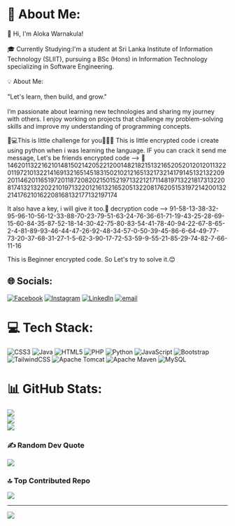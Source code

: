 # 💫 About Me:
👋 Hi, I'm Aloka Warnakula!<br><br>🎓 Currently Studying:I'm a student at Sri Lanka Institute of Information Technology (SLIIT), pursuing a BSc (Hons) in Information Technology specializing in Software Engineering.<br><br>💡 About Me:<br><br>"Let's learn, then build, and grow."<br><br>I’m passionate about learning new technologies and sharing my journey with others. I enjoy working on projects that challenge my problem-solving skills and improve my understanding of programming concepts.

🧠💻This is little challenge for you👨🏻‍💻
This is little encrypted code i create using python when i was learning the language. IF you can crack it send me message, Let's be friends
encrypted code --> 🔐146201132216210148150214205221200148218215132165205201201201132201197210132214169132165145183150210212165132173214179145132132209201146201165197201187208202150152197132212171148197132218173132208174132132202210197132201216132165205132208176205153197214200132214176210162208168132177132197174

It also have a key, i will give it too.🔑
decryption code --> 91-58-13-38-32-95-96-10-56-12-33-88-70-23-79-51-63-24-76-36-61-71-19-43-25-28-69-15-60-84-35-87-52-18-14-30-42-75-80-83-54-41-78-40-94-22-67-8-65-2-4-81-89-93-46-44-47-26-92-48-34-57-0-50-39-45-86-6-64-49-77-73-20-37-68-31-27-1-5-62-3-90-17-72-53-59-9-55-21-85-29-74-82-7-66-11-16

This is Beginner encrypted code. So Let's try to solve it.😊


## 🌐 Socials:
[![Facebook](https://img.shields.io/badge/Facebook-%231877F2.svg?logo=Facebook&logoColor=white)](https://facebook.com/https://web.facebook.com/profile.php?id=100088103778641) [![Instagram](https://img.shields.io/badge/Instagram-%23E4405F.svg?logo=Instagram&logoColor=white)](https://instagram.com/https://www.instagram.com/aloka_warnakula/?hl=en) [![LinkedIn](https://img.shields.io/badge/LinkedIn-%230077B5.svg?logo=linkedin&logoColor=white)](https://linkedin.com/in/https://www.linkedin.com/in/aloka-warnakula-550255358/) [![email](https://img.shields.io/badge/Email-D14836?logo=gmail&logoColor=white)](mailto:alokawarnakula77@gmail.com) 

# 💻 Tech Stack:
![CSS3](https://img.shields.io/badge/css3-%231572B6.svg?style=for-the-badge&logo=css3&logoColor=white) ![Java](https://img.shields.io/badge/java-%23ED8B00.svg?style=for-the-badge&logo=openjdk&logoColor=white) ![HTML5](https://img.shields.io/badge/html5-%23E34F26.svg?style=for-the-badge&logo=html5&logoColor=white) ![PHP](https://img.shields.io/badge/php-%23777BB4.svg?style=for-the-badge&logo=php&logoColor=white) ![Python](https://img.shields.io/badge/python-3670A0?style=for-the-badge&logo=python&logoColor=ffdd54) ![JavaScript](https://img.shields.io/badge/javascript-%23323330.svg?style=for-the-badge&logo=javascript&logoColor=%23F7DF1E) ![Bootstrap](https://img.shields.io/badge/bootstrap-%238511FA.svg?style=for-the-badge&logo=bootstrap&logoColor=white) ![TailwindCSS](https://img.shields.io/badge/tailwindcss-%2338B2AC.svg?style=for-the-badge&logo=tailwind-css&logoColor=white) ![Apache Tomcat](https://img.shields.io/badge/apache%20tomcat-%23F8DC75.svg?style=for-the-badge&logo=apache-tomcat&logoColor=black) ![Apache Maven](https://img.shields.io/badge/Apache%20Maven-C71A36?style=for-the-badge&logo=Apache%20Maven&logoColor=white) ![MySQL](https://img.shields.io/badge/mysql-4479A1.svg?style=for-the-badge&logo=mysql&logoColor=white)
# 📊 GitHub Stats:
![](https://github-readme-stats.vercel.app/api?username=AlokaWarnakula&theme=dark&hide_border=false&include_all_commits=true&count_private=true)<br/>
![](https://nirzak-streak-stats.vercel.app/?user=AlokaWarnakula&theme=dark&hide_border=false)<br/>
![](https://github-readme-stats.vercel.app/api/top-langs/?username=AlokaWarnakula&theme=dark&hide_border=false&include_all_commits=true&count_private=true&layout=compact)

### ✍️ Random Dev Quote
![](https://quotes-github-readme.vercel.app/api?type=horizontal&theme=radical)

### 🔝 Top Contributed Repo
![](https://github-contributor-stats.vercel.app/api?username=AlokaWarnakula&limit=5&theme=dark&combine_all_yearly_contributions=true)

---
[![](https://visitcount.itsvg.in/api?id=AlokaWarnakula&icon=0&color=0)](https://visitcount.itsvg.in)

<!-- Proudly created with GPRM ( https://gprm.itsvg.in ) -->
